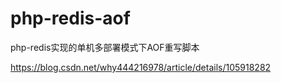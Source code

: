 # php-redis-aof
php-redis实现的单机多部署模式下AOF重写脚本

https://blog.csdn.net/why444216978/article/details/105918282
